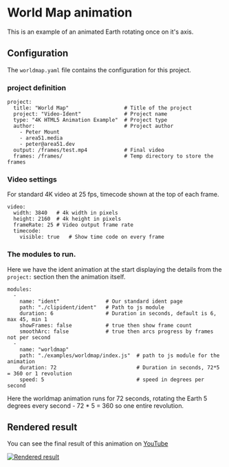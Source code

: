 # World Map animation

This is an example of an animated Earth rotating once on it's axis.

## Configuration

The `worldmap.yaml` file contains the configuration for this project.

### project definition
    project:
      title: "World Map"                  # Title of the project
      project: "Video-Ident"              # Project name
      type: "4K HTML5 Animation Example"  # Project type
      author:                             # Project author
        - Peter Mount
        - area51.media
        - peter@area51.dev
      output: /frames/test.mp4            # Final video
      frames: /frames/                    # Temp directory to store the frames

### Video settings
For standard 4K video at 25 fps, timecode shown at the top of each frame.

    video:
      width: 3840   # 4k width in pixels
      height: 2160  # 4k height in pixels
      frameRate: 25 # Video output frame rate
      timecode:
        visible: true   # Show time code on every frame

### The modules to run.

Here we have the ident animation at the start displaying the details from the `project:` section then the animation
itself.

    modules:
      -
        name: "ident"               # Our standard ident page
        path: "./clipident/ident"   # Path to js module
        duration: 6                 # Duration in seconds, default is 6, max 45, min 1
        showFrames: false           # true then show frame count
        smoothArc: false            # true then arcs progress by frames not per second
      -
        name: "worldmap"
        path: "./examples/worldmap/index.js"  # path to js module for the animation
        duration: 72                          # Duration in seconds, 72*5 = 360 or 1 revolution
        speed: 5                              # speed in degrees per second

Here the worldmap animation runs for 72 seconds, rotating the Earth 5 degrees every second - 72 * 5 = 360 so one entire revolution.

## Rendered result

You can see the final result of this animation on [YouTube](https://www.youtube.com/watch?v=xx4r90mu8fI)

[![Rendered result](http://img.youtube.com/vi/xx4r90mu8fI/0.jpg)](http://www.youtube.com/watch?v=xx4r90mu8fI "Rendered result")

